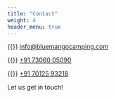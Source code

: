 ```yaml
---
title: "Contact"
weight: 4
header_menu: true
---
```


{{<icon class="fa fa-envelope">}}&nbsp;[info@bluemangocamping.com](mailto:info@bluemangocamping.com)

{{<icon class="fa fa-phone">}}&nbsp;[+91 73060 05090](tel:+917306005090)

{{<icon class="fa fa-phone">}}&nbsp;[+91 70125 93218](tel:+917012593218)

Let us get in touch!
